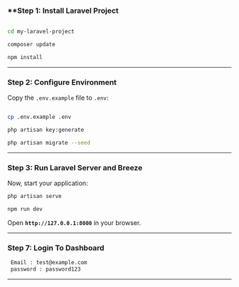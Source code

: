 
### **Step 1: Install Laravel Project

```bash

cd my-laravel-project

composer update

npm install 

```
---

### **Step 2: Configure Environment**

Copy the `.env.example` file to `.env`:

```bash

cp .env.example .env

php artisan key:generate

php artisan migrate --seed

```
---

### **Step 3: Run Laravel Server and Breeze**

Now, start your application:

```bash 
php artisan serve
```

```bash 
npm run dev
```

Open **`http://127.0.0.1:8000`** in your browser.

---

### **Step 7: Login To Dashboard**

```bash
 Email : test@example.com
 password : password123
```

---
